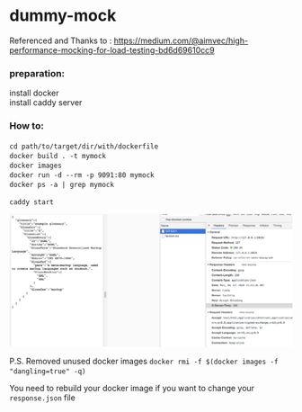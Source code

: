 # dummy-mock
Referenced and Thanks to : https://medium.com/@aimvec/high-performance-mocking-for-load-testing-bd6d69610cc9

### preparation:
install docker  
install caddy server  

### How to: 
`cd path/to/target/dir/with/dockerfile`  
`docker build . -t mymock`  
`docker images`  
`docker run -d --rm -p 9091:80 mymock`  
`docker ps -a | grep mymock`  

`caddy start`  

![Mock Service Response](response.png)

P.S. 
Removed unused docker images
`docker rmi -f $(docker images -f "dangling=true" -q)`

You need to rebuild your docker image if you want to change your `response.json` file
